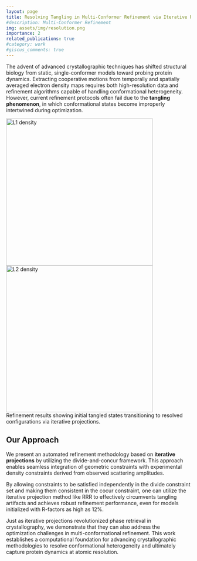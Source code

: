 ```yaml
---
layout: page
title: Resolving Tangling in Multi-Conformer Refinement via Iterative Projections
#description: Multi-Conformer Refinement
img: assets/img/resolution.png
importance: 2
related_publications: true
#category: work
#giscus_comments: true
---
```


The advent of advanced crystallographic techniques has shifted structural biology from static, single-conformer models toward probing protein dynamics. Extracting cooperative motions from temporally and spatially averaged electron density maps requires both high-resolution data and refinement algorithms capable of handling conformational heterogeneity. However, current refinement protocols often fail due to the **tangling phenomenon**, in which conformational states become improperly intertwined during optimization.

<div class="row">
    <div class="col-sm mt-3 mt-md-0">
        <img src="{{ '/assets/img/L1_density.gif' | relative_url }}" alt="L1 density" class="img-fluid rounded z-depth-1" style="height: 400px; width: auto; object-fit: contain;">
    </div>
    <div class="col-sm mt-3 mt-md-0">
        <img src="{{ '/assets/img/L2_density.gif' | relative_url }}" alt="L2 density" class="img-fluid rounded z-depth-1" style="height: 400px; width: auto; object-fit: contain;">
    </div>
</div>
<div class="caption">
	Refinement results showing initial tangled states transitioning to resolved configurations via iterative projections.
</div>

## Our Approach

We present an automated refinement methodology based on **iterative projections** by utilizing the divide-and-concur framework. This approach enables seamless integration of geometric constraints with experimental density constraints derived from observed scattering amplitudes.

By allowing constraints to be satisfied independently in the divide constraint set and making them consistent in the cocur constraint, one can utilize the iterative projection method like RRR to effectively circumvents tangling artifacts and achieves robust refinement performance, even for models initialized with R-factors as high as 12%.

Just as iterative projections revolutionized phase retrieval in crystallography, we demonstrate that they can also address the optimization challenges in multi-conformational refinement. This work establishes a computational foundation for advancing crystallographic methodologies to resolve conformational heterogeneity and ultimately capture protein dynamics at atomic resolution.

<!--
## Publication
{% cite mandaiya2025refinement %}
-->

